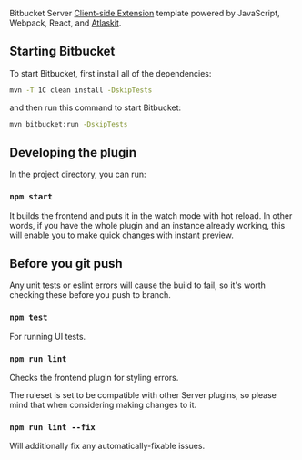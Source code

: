 Bitbucket Server [Client-side Extension](https://developer.atlassian.com/server/framework/clientside-extensions/) template powered by JavaScript, Webpack, React, and [Atlaskit](https://atlaskit.atlassian.com/).

## Starting Bitbucket

To start Bitbucket, first install all of the dependencies:

```sh
mvn -T 1C clean install -DskipTests
```

and then run this command to start Bitbucket:

```sh
mvn bitbucket:run -DskipTests
```

## Developing the plugin

In the project directory, you can run:

### `npm start`

It builds the frontend and puts it in the watch mode with hot reload.
In other words, if you have the whole plugin and an instance already working,
this will enable you to make quick changes with instant preview.

## Before you git push

Any unit tests or eslint errors will cause the build to fail,
so it's worth checking these before you push to branch.

### `npm test`

For running UI tests.

### `npm run lint`

Checks the frontend plugin for styling errors.

The ruleset is set to be compatible with other Server plugins,
so please mind that when considering making changes to it.

### `npm run lint --fix`

Will additionally fix any automatically-fixable issues.
